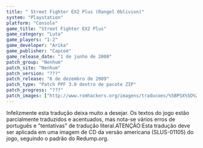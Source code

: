 ```yaml
---
title: " Street Fighter EX2 Plus (Rangel Oblivion)"
system: "Playstation"
platform: "Console"
game_title: "Street Fighter EX2 Plus"
game_category: "Luta"
game_players: "1-2"
game_developer: "Arika"
game_publisher: "Capcom"
game_release_date: "1 de junho de 2000"
patch_group: "Nenhum"
patch_site: "Nenhum"
patch_version: "???"
patch_release: "6 de dezembro de 2009"
patch_type: "Patch PPF 3.0 dentro de pacote ZIP"
patch_progress: "???"
patch_images: ["http://www.romhackers.org/imagens/traducoes/%5BPSX%5D%20Street%20Fighter%20EX2%20Plus%20-%20Rangel%20Oblivion%20-%201.jpg","http://www.romhackers.org/imagens/traducoes/%5BPSX%5D%20Street%20Fighter%20EX2%20Plus%20-%20Rangel%20Oblivion%20-%202.jpg","http://www.romhackers.org/imagens/traducoes/%5BPSX%5D%20Street%20Fighter%20EX2%20Plus%20-%20Rangel%20Oblivion%20-%203.jpg"]
---
```

Infelizmente esta tradução deixa muito a desejar. Os textos do jogo estão parcialmente traduzidos e acentuados, mas nota-se vários erros de português e "tentativas" de tradução literal.ATENÇÃO:Esta tradução deve ser aplicada em uma imagem de CD da versão americana (SLUS-01105) do jogo, seguindo o padrão do Redump.org.